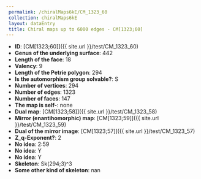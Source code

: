 ```yaml
--- 
 permalink: /chiralMaps6kE/CM_1323_60 
 collection: chiralMaps6kE
 layout: dataEntry
 title: Chiral maps up to 6000 edges - CM[1323;60]
---
```


- **ID**: [CM[1323;60]]({{ site.url }}/test/CM_1323_60)
- **Genus of the underlying surface**: 442
- **Length of the face**: 18
- **Valency**: 9
- **Length of the Petrie polygon**: 294
- **Is the automorphism group solvable?**: S
- **Number of vertices**: 294
- **Number of edges**: 1323
- **Number of faces**: 147
- **The map is self-**: none
- **Dual map**: [CM[1323;58]]({{ site.url }}/test/CM_1323_58)
- **Mirror (enantihomorphic) map**: [CM[1323;59]]({{ site.url }}/test/CM_1323_59)
- **Dual of the mirror image**: [CM[1323;57]]({{ site.url }}/test/CM_1323_57)
- **Z_q-Exponent?**: 2
- **No idea**:  2:59
- **No idea**: Y
- **No idea**: Y
- **Skeleton**: Sk(294;3)^3
- **Some other kind of skeleton**: nan
